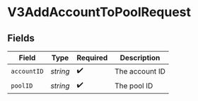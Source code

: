 # V3AddAccountToPoolRequest


## Fields

| Field              | Type               | Required           | Description        |
| ------------------ | ------------------ | ------------------ | ------------------ |
| `accountID`        | *string*           | :heavy_check_mark: | The account ID     |
| `poolID`           | *string*           | :heavy_check_mark: | The pool ID        |